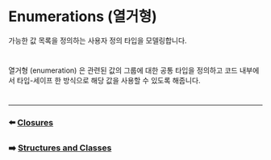 # Enumerations (열거형)

가능한 값 목록을 정의하는 사용자 정의 타입을 모델링합니다.

#

열거형 (enumeration) 은 관련된 값의 그룹에 대한 공통 타입을 정의하고 코드 내부에서 타입-세이프 한 방식으로 해당 값을 사용할 수 있도록 해줍니다.

#













































***

### ⬅️ [Closures](https://github.com/Developer-Nova/Swift-Documentation/blob/main/Swift%20Documentation/2.Language%20Guide/7.Closures.md)

### ➡️ [Structures and Classes](https://github.com/Developer-Nova/Swift-Documentation/blob/main/Swift%20Documentation/2.Language%20Guide/9.Structures%20and%20Classes.md)
